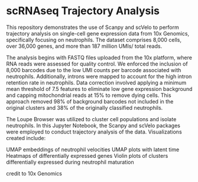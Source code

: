 # scRNAseq Trajectory Analysis

This repository demonstrates the use of Scanpy and scVelo to perform trajectory analysis on single-cell gene expression data from 10x Genomics, specifically focusing on neutrophils. The dataset comprises 8,000 cells, over 36,000 genes, and more than 187 million UMIs/ total reads.

The analysis begins with FASTQ files uploaded from the 10x platform, where RNA reads were assessed for quality control. We enforced the inclusion of 8,000 barcodes due to the low UMI counts per barcode associated with neutrophils. Additionally, introns were mapped to account for the high intron retention rate in neutrophils. Data correction involved applying a minimum mean threshold of 7.5 features to eliminate low gene expression background and capping mitochondrial reads at 15% to remove dying cells. This approach removed 98% of background barcodes not included in the original clusters and 38% of the originally classified neutrophils.

The Loupe Browser was utilized to cluster cell populations and isolate neutrophils. In this Jupyter Notebook, the Scanpy and scVelo packages were employed to conduct trajectory analysis of the data. Visualizations created include:

UMAP embeddings of neutrophil velocities
UMAP plots with latent time
Heatmaps of differentially expressed genes
Violin plots of clusters differentially expressed during neutrophil maturation

credit to 10x Genomics
